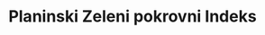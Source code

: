 ---
title: Planinski Zeleni pokrovni Indeks
permalink: /15-4-2/
sdg_goal: 15
layout: indicator
indicator: 15.4.2
indicator_variable: null
graph: null
graph_type_description: EPA  does  not  have  data
graph_status_notes: unk
variable_description: null
variable_notes: null
un_designated_tier: '2'
un_custodial_agency: 'FAO  (Partnering  Agencies:  UNEP)'
target_id: '15.4'
has_metadata: true
goal_meta_link: 'http://unstats.un.org/sdgs/files/metadata-compilation/Metadata-Goal-15.pdf'
goal_meta_link_page: 9
indicator_name: Planinski Zeleni pokrovni Indeks
indicator_definition: >-
  indeks zelenog pokrova dizajniran je za mjerenje promjena zelenih vegetacija u planinskim područjima (tj. Šume, grmlje i drveće).
source_title: null
source_notes: null
published: true  
target: >-
  Do 2030. godine, osigurati očuvanje planinskih ekosustava, uključujući i njihovu biološku raznolikost, kako bi se povećala njihova sposobnost da pruže pogodnosti koje su neophodne za održivi razvoj.
---